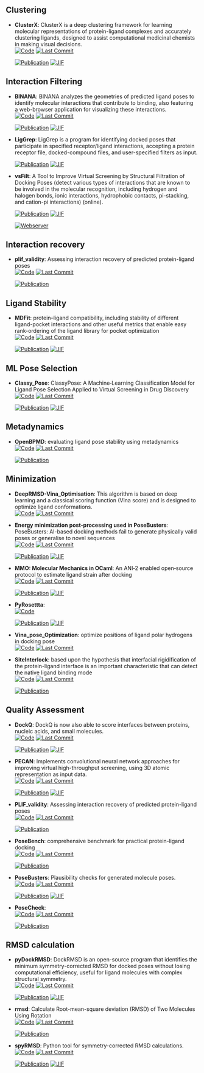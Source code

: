 

## **Clustering**


- **ClusterX**: ClusterX is a deep clustering framework for learning molecular representations of protein-ligand complexes and accurately clustering ligands, designed to assist computational medicinal chemists in making visual decisions.  
    [![Code](https://img.shields.io/github/stars/ChenSikang/ClusterX?style=for-the-badge&logo=github)](https://github.com/ChenSikang/ClusterX) 
    [![Last Commit](https://img.shields.io/github/last-commit/ChenSikang/ClusterX?style=for-the-badge&logo=github)](https://github.com/ChenSikang/ClusterX) 

    [![Publication](https://img.shields.io/badge/Publication-Citations:4-blue?style=for-the-badge&logo=bookstack)](https://doi.org/10.1093/bib/bbad126) 
    [![JIF](https://img.shields.io/badge/Impact_Factor-6.80-purple?style=for-the-badge&logo=academia)](https://doi.org/10.1093/bib/bbad126)


## **Interaction Filtering**


- **BINANA**: BINANA analyzes the geometries of predicted ligand poses to identify molecular interactions that contribute to binding, also featuring a web-browser application for visualizing these interactions.  
    [![Code](https://img.shields.io/github/stars/durrantlab/binana?style=for-the-badge&logo=github)](https://github.com/durrantlab/binana) 
    [![Last Commit](https://img.shields.io/github/last-commit/durrantlab/binana?style=for-the-badge&logo=github)](https://github.com/durrantlab/binana) 

    [![Publication](https://img.shields.io/badge/Publication-Citations:194-blue?style=for-the-badge&logo=bookstack)](https://doi.org/10.1016%2Fj.jmgm.2011.01.004) 
    [![JIF](https://img.shields.io/badge/Impact_Factor-2.70-purple?style=for-the-badge&logo=academia)](https://doi.org/10.1016%2Fj.jmgm.2011.01.004)



- **LigGrep**: LigGrep is a program for identifying docked poses that participate in specified receptor/ligand interactions, accepting a protein receptor file, docked-compound files, and user-specified filters as input.  

    [![Publication](https://img.shields.io/badge/Publication-Citations:17-blue?style=for-the-badge&logo=bookstack)](https://doi.org/10.1186/s13321-020-00471-2) 
    [![JIF](https://img.shields.io/badge/Impact_Factor-7.10-purple?style=for-the-badge&logo=academia)](https://doi.org/10.1186/s13321-020-00471-2)



- **vsFilt**: A Tool to Improve Virtual Screening by Structural Filtration of Docking Poses (detect various types of interactions that are known to be involved in the molecular recognition, including hydrogen and halogen bonds, ionic interactions, hydrophobic contacts, pi-stacking, and cation-pi interactions) (online).  

    [![Publication](https://img.shields.io/badge/Publication-Citations:11-blue?style=for-the-badge&logo=bookstack)](https://doi.org/10.1021/acs.jcim.0c00303) 
    [![JIF](https://img.shields.io/badge/Impact_Factor-5.60-purple?style=for-the-badge&logo=academia)](https://doi.org/10.1021/acs.jcim.0c00303)

    [![Webserver](https://img.shields.io/badge/Webserver-online-brightgreen?style=for-the-badge&logo=cachet&logoColor=65FF8F)](https://biokinet.belozersky.msu.ru/vsfilt) 

## **Interaction recovery**


- **plif_validity**: Assessing interaction recovery of predicted protein-ligand poses  
    [![Code](https://img.shields.io/github/stars/Exscientia/plif_validity?style=for-the-badge&logo=github)](https://github.com/Exscientia/plif_validity) 
    [![Last Commit](https://img.shields.io/github/last-commit/Exscientia/plif_validity?style=for-the-badge&logo=github)](https://github.com/Exscientia/plif_validity) 

    [![Publication](https://img.shields.io/badge/Publication-Citations:0-blue?style=for-the-badge&logo=bookstack)](https://doi.org/10.7717/peerj.6283/supp-7) 


## **Ligand Stability**


- **MDFit**: protein–ligand compatibility, including stability of different ligand-pocket interactions and other useful metrics that enable easy rank-ordering of the ligand library for pocket optimization  
    [![Code](https://img.shields.io/github/stars/brueckna2020/MDFit?style=for-the-badge&logo=github)](https://github.com/brueckna2020/MDFit) 
    [![Last Commit](https://img.shields.io/github/last-commit/brueckna2020/MDFit?style=for-the-badge&logo=github)](https://github.com/brueckna2020/MDFit) 

    [![Publication](https://img.shields.io/badge/Publication-Citations:0-blue?style=for-the-badge&logo=bookstack)](https://doi.org/10.1007/s10822-024-00564-2) 
    [![JIF](https://img.shields.io/badge/Impact_Factor-3.00-purple?style=for-the-badge&logo=academia)](https://doi.org/10.1007/s10822-024-00564-2)


## **ML Pose Selection**


- **Classy_Pose**: ClassyPose: A Machine‐Learning Classification Model for Ligand Pose Selection Applied to Virtual Screening in Drug Discovery  
    [![Code](https://img.shields.io/github/stars/vktrannguyen/Classy_Pose?style=for-the-badge&logo=github)](https://github.com/vktrannguyen/Classy_Pose) 
    [![Last Commit](https://img.shields.io/github/last-commit/vktrannguyen/Classy_Pose?style=for-the-badge&logo=github)](https://github.com/vktrannguyen/Classy_Pose) 

    [![Publication](https://img.shields.io/badge/Publication-Citations:2-blue?style=for-the-badge&logo=bookstack)](https://doi.org/10.1002/aisy.202400238) 
    [![JIF](https://img.shields.io/badge/Impact_Factor-6.80-purple?style=for-the-badge&logo=academia)](https://doi.org/10.1002/aisy.202400238)


## **Metadynamics**


- **OpenBPMD**: evaluating ligand pose stability using metadynamics  
    [![Code](https://img.shields.io/github/stars/Gervasiolab/OpenBPMD/tree/main?style=for-the-badge&logo=github)](https://github.com/Gervasiolab/OpenBPMD/tree/main) 
    [![Last Commit](https://img.shields.io/github/last-commit/Gervasiolab/OpenBPMD/tree/main?style=for-the-badge&logo=github)](https://github.com/Gervasiolab/OpenBPMD/tree/main) 

    [![Publication](https://img.shields.io/badge/Publication-Citations:0-blue?style=for-the-badge&logo=bookstack)](None) 


## **Minimization**


- **DeepRMSD-Vina_Optimisation**: This algorithm is based on deep learning and a classical scoring function (Vina score) and is designed to optimize ligand conformations.  
    [![Code](https://img.shields.io/github/stars/zchwang/DeepRMSD-Vina_Optimization?style=for-the-badge&logo=github)](https://github.com/zchwang/DeepRMSD-Vina_Optimization) 
    [![Last Commit](https://img.shields.io/github/last-commit/zchwang/DeepRMSD-Vina_Optimization?style=for-the-badge&logo=github)](https://github.com/zchwang/DeepRMSD-Vina_Optimization) 




- **Energy minimization post-processing used in PoseBusters**: PoseBusters: AI-based docking methods fail to generate physically valid poses or generalise to novel sequences  
    [![Code](https://img.shields.io/github/stars/maabuu/posebusters_em?style=for-the-badge&logo=github)](https://github.com/maabuu/posebusters_em) 
    [![Last Commit](https://img.shields.io/github/last-commit/maabuu/posebusters_em?style=for-the-badge&logo=github)](https://github.com/maabuu/posebusters_em) 

    [![Publication](https://img.shields.io/badge/Publication-Citations:76-blue?style=for-the-badge&logo=bookstack)](https://doi.org/10.1039/d3sc04185a) 
    [![JIF](https://img.shields.io/badge/Impact_Factor-7.60-purple?style=for-the-badge&logo=academia)](https://doi.org/10.1039/d3sc04185a)



- **MMO: Molecular Mechanics in OCaml**: An ANI‐2 enabled open‐source protocol to estimate ligand strain after docking  
    [![Code](https://img.shields.io/github/stars/UnixJunkie/MMO?style=for-the-badge&logo=github)](https://github.com/UnixJunkie/MMO) 
    [![Last Commit](https://img.shields.io/github/last-commit/UnixJunkie/MMO?style=for-the-badge&logo=github)](https://github.com/UnixJunkie/MMO) 

    [![Publication](https://img.shields.io/badge/Publication-Citations:0-blue?style=for-the-badge&logo=bookstack)](https://doi.org/10.1002/jcc.27478) 
    [![JIF](https://img.shields.io/badge/Impact_Factor-3.40-purple?style=for-the-badge&logo=academia)](https://doi.org/10.1002/jcc.27478)



- **PyRosettta**:   
    [![Code](https://img.shields.io/badge/Code-Repository-blue?style=for-the-badge)](https://www.pyrosetta.org/) 

    [![Publication](https://img.shields.io/badge/Publication-Citations:654-blue?style=for-the-badge&logo=bookstack)](https://doi.org/10.1093/bioinformatics/btq007) 
    [![JIF](https://img.shields.io/badge/Impact_Factor-4.40-purple?style=for-the-badge&logo=academia)](https://doi.org/10.1093/bioinformatics/btq007)



- **Vina_pose_Optimization**: optimize positions of ligand polar hydrogens in docking pose  
    [![Code](https://img.shields.io/github/stars/rongfengzou/vina_pose_optimization?style=for-the-badge&logo=github)](https://github.com/rongfengzou/vina_pose_optimization) 
    [![Last Commit](https://img.shields.io/github/last-commit/rongfengzou/vina_pose_optimization?style=for-the-badge&logo=github)](https://github.com/rongfengzou/vina_pose_optimization) 





- **SiteInterlock**: based upon the hypothesis that interfacial rigidification of the protein-ligand interface is an important characteristic that can detect the native ligand binding mode  
    [![Code](https://img.shields.io/github/stars/rasbt/siteinterlock?style=for-the-badge&logo=github)](https://github.com/rasbt/siteinterlock) 
    [![Last Commit](https://img.shields.io/github/last-commit/rasbt/siteinterlock?style=for-the-badge&logo=github)](https://github.com/rasbt/siteinterlock) 

    [![Publication](https://img.shields.io/badge/Publication-Citations:0-blue?style=for-the-badge&logo=bookstack)](https://doi.org/10.1002/prot.25172/full) 


## **Quality Assessment**


- **DockQ**: DockQ is now also able to score interfaces between proteins, nucleic acids, and small molecules.  
    [![Code](https://img.shields.io/github/stars/bjornwallner/DockQ/?style=for-the-badge&logo=github)](https://github.com/bjornwallner/DockQ/) 
    [![Last Commit](https://img.shields.io/github/last-commit/bjornwallner/DockQ/?style=for-the-badge&logo=github)](https://github.com/bjornwallner/DockQ/) 

    [![Publication](https://img.shields.io/badge/Publication-Citations:293-blue?style=for-the-badge&logo=bookstack)](https://doi.org/10.1371/journal.pone.0161879) 
    [![JIF](https://img.shields.io/badge/Impact_Factor-2.90-purple?style=for-the-badge&logo=academia)](https://doi.org/10.1371/journal.pone.0161879)



- **PECAN**: Implements convolutional neural network approaches for improving virtual high-throughput screening, using 3D atomic representation as input data.  
    [![Code](https://img.shields.io/github/stars/LLNL/PECAN2?style=for-the-badge&logo=github)](https://github.com/LLNL/PECAN2) 
    [![Last Commit](https://img.shields.io/github/last-commit/LLNL/PECAN2?style=for-the-badge&logo=github)](https://github.com/LLNL/PECAN2) 

    [![Publication](https://img.shields.io/badge/Publication-Citations:2-blue?style=for-the-badge&logo=bookstack)](https://doi.org/10.3390/make6010030) 
    [![JIF](https://img.shields.io/badge/Impact_Factor-4.00-purple?style=for-the-badge&logo=academia)](https://doi.org/10.3390/make6010030)



- **PLIF_validity**: Assessing interaction recovery of predicted protein-ligand poses  
    [![Code](https://img.shields.io/github/stars/Exscientia/plif_validity?style=for-the-badge&logo=github)](https://github.com/Exscientia/plif_validity) 
    [![Last Commit](https://img.shields.io/github/last-commit/Exscientia/plif_validity?style=for-the-badge&logo=github)](https://github.com/Exscientia/plif_validity) 

    [![Publication](https://img.shields.io/badge/Publication-Citations:0-blue?style=for-the-badge&logo=bookstack)](https://doi.org/10.7717/peerj.6283/supp-7) 



- **PoseBench**: comprehensive benchmark for practical protein-ligand docking  
    [![Code](https://img.shields.io/github/stars/BioinfoMachineLearning/PoseBench?style=for-the-badge&logo=github)](https://github.com/BioinfoMachineLearning/PoseBench) 
    [![Last Commit](https://img.shields.io/github/last-commit/BioinfoMachineLearning/PoseBench?style=for-the-badge&logo=github)](https://github.com/BioinfoMachineLearning/PoseBench) 

    [![Publication](https://img.shields.io/badge/Publication-Citations:0-blue?style=for-the-badge&logo=bookstack)](https://doi.org/10.5281/zenodo.11477766) 



- **PoseBusters**: Plausibility checks for generated molecule poses.  
    [![Code](https://img.shields.io/github/stars/maabuu/posebusters?style=for-the-badge&logo=github)](https://github.com/maabuu/posebusters) 
    [![Last Commit](https://img.shields.io/github/last-commit/maabuu/posebusters?style=for-the-badge&logo=github)](https://github.com/maabuu/posebusters) 

    [![Publication](https://img.shields.io/badge/Publication-Citations:76-blue?style=for-the-badge&logo=bookstack)](https://doi.org/10.1039/D3SC04185A) 
    [![JIF](https://img.shields.io/badge/Impact_Factor-7.60-purple?style=for-the-badge&logo=academia)](https://doi.org/10.1039/D3SC04185A)



- **PoseCheck**:   
    [![Code](https://img.shields.io/github/stars/cch1999/posecheck?style=for-the-badge&logo=github)](https://github.com/cch1999/posecheck) 
    [![Last Commit](https://img.shields.io/github/last-commit/cch1999/posecheck?style=for-the-badge&logo=github)](https://github.com/cch1999/posecheck) 

    [![Publication](https://img.shields.io/badge/Publication-Citations:0-blue?style=for-the-badge&logo=bookstack)](https://doi.org/10.48550/arXiv.2308.07413) 


## **RMSD calculation**


- **pyDockRMSD**: DockRMSD is an open-source program that identifies the minimum symmetry-corrected RMSD for docked poses without losing computational efficiency, useful for ligand molecules with complex structural symmetry.  
    [![Code](https://img.shields.io/github/stars/neudinger/pyDockRMSD?style=for-the-badge&logo=github)](https://github.com/neudinger/pyDockRMSD) 
    [![Last Commit](https://img.shields.io/github/last-commit/neudinger/pyDockRMSD?style=for-the-badge&logo=github)](https://github.com/neudinger/pyDockRMSD) 

    [![Publication](https://img.shields.io/badge/Publication-Citations:223-blue?style=for-the-badge&logo=bookstack)](https://doi.org/10.1186/s13321-019-0362-7) 
    [![JIF](https://img.shields.io/badge/Impact_Factor-7.10-purple?style=for-the-badge&logo=academia)](https://doi.org/10.1186/s13321-019-0362-7)



- **rmsd**: Calculate Root-mean-square deviation (RMSD) of Two Molecules Using Rotation  
    [![Code](https://img.shields.io/github/stars/charnley/rmsd?style=for-the-badge&logo=github)](https://github.com/charnley/rmsd) 
    [![Last Commit](https://img.shields.io/github/last-commit/charnley/rmsd?style=for-the-badge&logo=github)](https://github.com/charnley/rmsd) 

    [![Publication](https://img.shields.io/badge/Publication-Citations:2437-blue?style=for-the-badge&logo=bookstack)](https://doi.org/10.1107/S0567739476001873) 



- **spyRMSD**: Python tool for symmetry-corrected RMSD calculations.  
    [![Code](https://img.shields.io/github/stars/RMeli/spyrmsd?style=for-the-badge&logo=github)](https://github.com/RMeli/spyrmsd) 
    [![Last Commit](https://img.shields.io/github/last-commit/RMeli/spyrmsd?style=for-the-badge&logo=github)](https://github.com/RMeli/spyrmsd) 

    [![Publication](https://img.shields.io/badge/Publication-Citations:49-blue?style=for-the-badge&logo=bookstack)](https://doi.org/10.1186/s13321-020-00455-2) 
    [![JIF](https://img.shields.io/badge/Impact_Factor-7.10-purple?style=for-the-badge&logo=academia)](https://doi.org/10.1186/s13321-020-00455-2)



